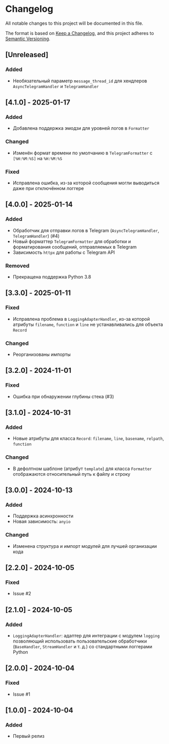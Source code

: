 # Changelog

All notable changes to this project will be documented in this file.

The format is based on [Keep a Changelog](https://keepachangelog.com/en/1.0.0/),
and this project adheres to [Semantic Versioning](https://semver.org/spec/v2.0.0.html).

## [Unreleased]

### Added

- Необязательный параметр `message_thread_id` для хендлеров `AsyncTelegramHandler` и `TelegramHandler`

## [4.1.0] - 2025-01-17

### Added

- Добавлена поддержка эмодзи для уровней логов в `Formatter`

### Changed

- Изменён формат времени по умолчанию в `TelegramFormatter` с `[%H:%M:%S]` на `%H:%M:%S`

### Fixed

- Исправлена ошибка, из-за которой сообщения могли выводиться даже при отключённом логгере

## [4.0.0] - 2025-01-14

### Added

- Обработчик для отправки логов в Telegram (`AsyncTelegramHandler`, `TelegramHandler`) (#4)
- Новый форматтер `TelegramFormatter` для обработки и форматирования сообщений, отправляемых в Telegram
- Зависимость `httpx` для работы с Telegram API

### Removed

- Прекращена поддержка Python 3.8

## [3.3.0] - 2025-01-11

### Fixed

- Исправлена проблема в `LoggingAdapterHandler`, из-за которой атрибуты `filename`, `function` и `line` не устанавливались для объекта `Record`

### Changed

- Реорганизованы импорты

## [3.2.0] - 2024-11-01

### Fixed

- Ошибка при обнаружении глубины стека (#3)

## [3.1.0] - 2024-10-31

### Added

- Новые атрибуты для класса `Record`: `filename`, `line`, `basename`, `relpath`, `function`

### Changed

- В дефолтном шаблоне (атрибут `template`) для класса `Formatter` отображаются относительный путь к файлу и строку

## [3.0.0] - 2024-10-13

### Added

- Поддержка асинхронности
- Новая зависимость: `anyio`

### Changed

- Изменена структура и импорт модулей для лучшей организации кода

## [2.2.0] - 2024-10-05

### Fixed

- Issue #2

## [2.1.0] - 2024-10-05

### Added

- `LoggingAdapterHandler`: адаптер для интеграции с модулем `logging` позволяющий использовать пользовательские обработчики (`BaseHandler`, `StreamHandler` и т. д.) со стандартными логгерами Python

## [2.0.0] - 2024-10-04

### Fixed

- Issue #1

## [1.0.0] - 2024-10-04

### Added

- Первый релиз
